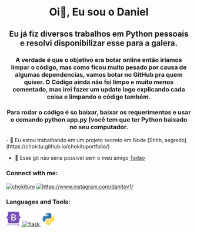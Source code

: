 <h1 align="center">Oi👋, Eu sou o Daniel</h1>
<h2 align="center">Eu já fiz diversos trabalhos em Python pessoais e resolvi disponibilizar esse para a galera.</h2>
<h3 align="center">A verdade é que o objetivo era botar online então iriamos limpar o código, mas como ficou muito pesado por causa de algumas dependencias, vamos botar no GitHub pra quem quiser. O Código ainda não foi limpo e muito menos comentado, mas irei fazer um update logo explicando cada coisa e limpando o código também.</h3>
<h3 align="center">Para rodar o código é so baixar, baixar os requerimentos e usar o comando python app.py (você tem que ter Python baixado no seu computador.</h3>
- 🔭 Eu estou trabalhando em um projeto secreto em Node [Shhh, segredo](https://chokitu.github.io/chokituportfolio/)

- 👯 Esse git não seria possivel sem o meu amigo [Tadao](https://twitter.com/Tadaos0)

<h3 align="left">Connect with me:</h3>
<p align="left">
<a href="https://twitter.com/chokituro" target="blank"><img align="center" src="https://raw.githubusercontent.com/rahuldkjain/github-profile-readme-generator/master/src/images/icons/Social/twitter.svg" alt="chokituro" height="30" width="40" /></a>
<a href="https://instagram.com/https://www.instagram.com/danitov1/" target="blank"><img align="center" src="https://raw.githubusercontent.com/rahuldkjain/github-profile-readme-generator/master/src/images/icons/Social/instagram.svg" alt="https://www.instagram.com/danitov1/" height="30" width="40" /></a>
</p>

<h3 align="left">Languages and Tools:</h3>
<p align="left"> <a href="https://getbootstrap.com" target="_blank" rel="noreferrer"> <img src="https://raw.githubusercontent.com/devicons/devicon/master/icons/bootstrap/bootstrap-plain-wordmark.svg" alt="bootstrap" width="40" height="40"/> </a> <a href="https://flask.palletsprojects.com/" target="_blank" rel="noreferrer"> <img src="https://www.vectorlogo.zone/logos/pocoo_flask/pocoo_flask-icon.svg" alt="flask" width="40" height="40"/> </a> <a href="https://www.python.org" target="_blank" rel="noreferrer"> <img src="https://raw.githubusercontent.com/devicons/devicon/master/icons/python/python-original.svg" alt="python" width="40" height="40"/> </a> </p>
